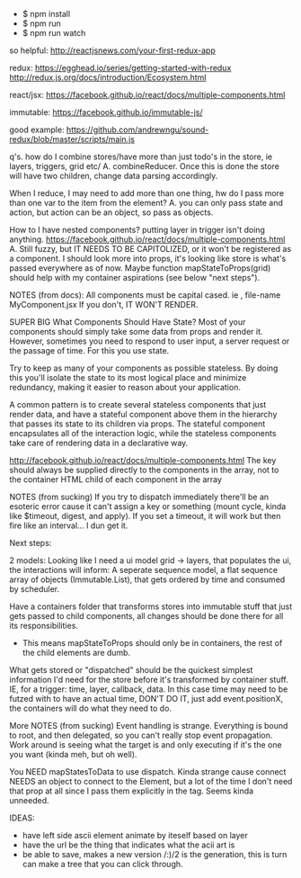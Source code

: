 - $ npm install
- $ npm run
- $ npm run watch



so helpful:
http://reactjsnews.com/your-first-redux-app

redux:
https://egghead.io/series/getting-started-with-redux
http://redux.js.org/docs/introduction/Ecosystem.html

react/jsx:
https://facebook.github.io/react/docs/multiple-components.html

immutable:
https://facebook.github.io/immutable-js/

good example:
https://github.com/andrewngu/sound-redux/blob/master/scripts/main.js

q's. 
how do I combine stores/have more than just todo's in the store, ie layers, triggers, grid etc/
A. combineReducer. Once this is done the store will have two children, change data parsing accordingly.

When I reduce, I may need to add more than one thing, hw do I pass more than one var to the item from the element?
A. you can only pass state and action, but action can be an object, so pass as objects.

How to I have nested components? putting layer in trigger isn't doing anything.
https://facebook.github.io/react/docs/multiple-components.html
A. Still fuzzy, but IT NEEDS TO BE CAPITOLIZED, or it won't be registered as a component.
I should look more into props, it's looking like store is what's passed everywhere as of now. Maybe function mapStateToProps(grid) should help with my container aspirations (see below "next steps").

NOTES (from docs):
All components must be capital cased. ie <MyComponent />, file-name MyComponent.jsx
If you don't, IT WON'T RENDER.

SUPER BIG
What Components Should Have State?
Most of your components should simply take some data from props and render it. However, sometimes you need to respond to user input, a server request or the passage of time. For this you use state.

Try to keep as many of your components as possible stateless. By doing this you'll isolate the state to its most logical place and minimize redundancy, making it easier to reason about your application.

A common pattern is to create several stateless components that just render data, and have a stateful component above them in the hierarchy that passes its state to its children via props. The stateful component encapsulates all of the interaction logic, while the stateless components take care of rendering data in a declarative way.

http://facebook.github.io/react/docs/multiple-components.html
The key should always be supplied directly to the components in the array, not to the container HTML child of each component in the array

NOTES (from sucking)
If you try to dispatch immediately there'll be an esoteric error cause it can't assign a key or something (mount cycle, kinda like $timeout, digest, and apply). If you set a timeout, it will work but then fire like an interval... I dun get it.

Next steps:

2 models:
Looking like I need a ui model grid -> layers, that populates the ui, the interactions will inform:
A seperate sequence model, a flat sequence array of objects (Immutable.List), that gets ordered by time and consumed by scheduler.

Have a containers folder that transforms stores into immutable stuff that just gets passed to child components, all changes should be done there for all its responsibilities.

* This means mapStateToProps should only be in containers, the rest of the child elements are dumb.

What gets stored or "dispatched" should be the quickest simplest information I'd need for the store before it's transformed by container stuff. IE, for a trigger: time, layer, callback, data. In this case time may need to be futzed with to have an actual time, DON'T DO IT, just add event.positionX, the containers will do what they need to do.

More NOTES (from sucking)
Event handling is strange. Everything is bound to root, and then delegated, so you can't really stop event propagation. Work around is seeing what the target is and only executing if it's the one you want (kinda meh, but oh well).

You NEED mapStatesToData to use dispatch. Kinda strange cause connect NEEDS an object to connect to the Element, but a lot of the time I don't need that prop at all since I pass them explicitly in the tag. Seems kinda unneeded.

IDEAS:
- have left side ascii element animate by iteself based on layer
- have the url be the thing that indicates what the acii art is
- be able to save, makes a new version /:)/2 is the generation, this is turn can make a tree that you can click through.